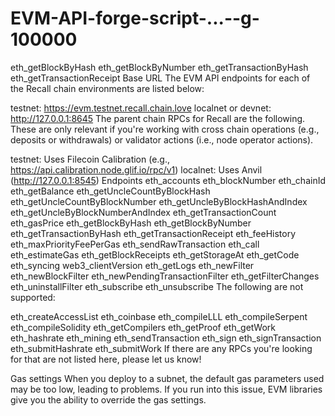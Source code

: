 # EVM-API-forge-script-...--g-100000
  eth_getBlockByHash eth_getBlockByNumber eth_getTransactionByHash eth_getTransactionReceipt 
Base URL
The EVM API endpoints for each of the Recall chain environments are listed below:

testnet: https://evm.testnet.recall.chain.love
localnet or devnet: http://127.0.0.1:8645
The parent chain RPCs for Recall are the following. These are only relevant if you're working with cross chain operations (e.g., deposits or withdrawals) or validator actions (i.e., node operator actions).

testnet: Uses Filecoin Calibration (e.g., https://api.calibration.node.glif.io/rpc/v1)
localnet: Uses Anvil (http://127.0.0.1:8545)
Endpoints
eth_accounts
eth_blockNumber
eth_chainId
eth_getBalance
eth_getUncleCountByBlockHash
eth_getUncleCountByBlockNumber
eth_getUncleByBlockHashAndIndex
eth_getUncleByBlockNumberAndIndex
eth_getTransactionCount
eth_gasPrice
eth_getBlockByHash
eth_getBlockByNumber
eth_getTransactionByHash
eth_getTransactionReceipt
eth_feeHistory
eth_maxPriorityFeePerGas
eth_sendRawTransaction
eth_call
eth_estimateGas
eth_getBlockReceipts
eth_getStorageAt
eth_getCode
eth_syncing
web3_clientVersion
eth_getLogs
eth_newFilter
eth_newBlockFilter
eth_newPendingTransactionFilter
eth_getFilterChanges
eth_uninstallFilter
eth_subscribe
eth_unsubscribe
The following are not supported:

eth_createAccessList
eth_coinbase
eth_compileLLL
eth_compileSerpent
eth_compileSolidity
eth_getCompilers
eth_getProof
eth_getWork
eth_hashrate
eth_mining
eth_sendTransaction
eth_sign
eth_signTransaction
eth_submitHashrate
eth_submitWork
If there are any RPCs you're looking for that are not listed here, please let us know!

Gas settings
When you deploy to a subnet, the default gas parameters used may be too low, leading to problems. If you run into this issue, EVM libraries give you the ability to override the gas settings.

